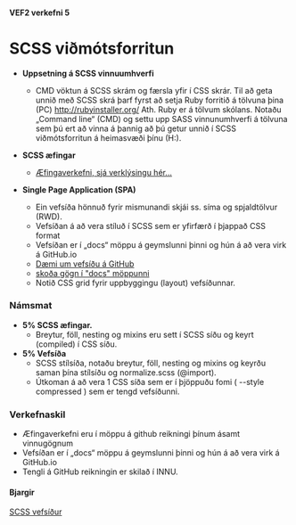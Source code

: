 #### VEF2 verkefni 5

# SCSS viðmótsforritun

* **Uppsetning á SCSS vinnuumhverfi**
	*	CMD vöktun á SCSS skrám og færsla yfir í CSS skrár.
		Til að geta unnið með SCSS skrá þarf fyrst að setja Ruby forritið á tölvuna þina (PC) http://rubyinstaller.org/   Ath. Ruby er á tölvum skólans.
		Notaðu „Command line“ (CMD) og settu upp SASS vinnunumhverfi á tölvuna sem þú ert að vinna á þannig að þú getur unnið í SCSS viðmótsforritun á heimasvæði þínu (H:).  

*	**SCSS æfingar**  
	*	[Æfingaverkefni, sjá verklýsingu hér...](SCSS-aefingarverkefni.md)

*	**Single Page Application (SPA)** 
	*	Ein vefsíða hönnuð fyrir mismunandi skjái ss. síma og spjaldtölvur (RWD). 
	*	Vefsíðan á að vera stíluð í SCSS sem er yfirfærð í þjappað CSS format 
	*	Vefsíðan er í „docs“ möppu á geymslunni þinni og hún á að vera virk á GitHub.io
	*	[Dæmi um vefsíðu á GitHub](https://vefhonnun.github.io/VEF2-verkefni-5/)
	*	[skoða gögn í "docs" möppunni](docs/)
	*	Notið CSS grid fyrir uppbyggingu (layout) vefsíðunnar. 

### Námsmat 
*	**5%  SCSS æfingar.**  
	* Breytur, föll, nesting og mixins eru sett í SCSS síðu og keyrt (compiled) í CSS síðu.
*	**5%  Vefsíða** 
	* SCSS stílsíða, notaðu breytur, föll, nesting og mixins og keyrðu saman þína stílsíðu og normalize.scss (@import). 
	* Útkoman á að vera 1 CSS síða sem er í þjöppuðu fomi ( --style compressed ) sem er tengd vefsíðunni.

### Verkefnaskil 
*	Æfingaverkefni eru í möppu á github reikningi þínum ásamt vinnugögnum
*	Vefsíðan er í „docs“ möppu á geymslunni þinni og hún á að vera virk á GitHub.io
*	Tengli á GitHub reikningin er skilað í INNU.

#### Bjargir
[SCSS vefsíður](sass-tenglar.md)

